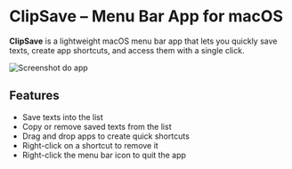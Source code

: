 
# ClipSave – Menu Bar App for macOS

**ClipSave** is a lightweight macOS menu bar app that lets you quickly save texts, create app shortcuts, and access them with a single click.

![Screenshot do app](https://github.com/lesimoes/ClipSave/blob/main/images/screenshot.png?raw=true)

## Features

- Save texts into the list
- Copy or remove saved texts from the list
- Drag and drop apps to create quick shortcuts
- Right-click on a shortcut to remove it
- Right-click the menu bar icon to quit the app
